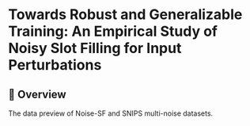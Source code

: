 # Towards Robust and Generalizable Training: An Empirical Study of Noisy Slot Filling for Input Perturbations

## 🎥 Overview

The data preview of Noise-SF and SNIPS multi-noise datasets.
